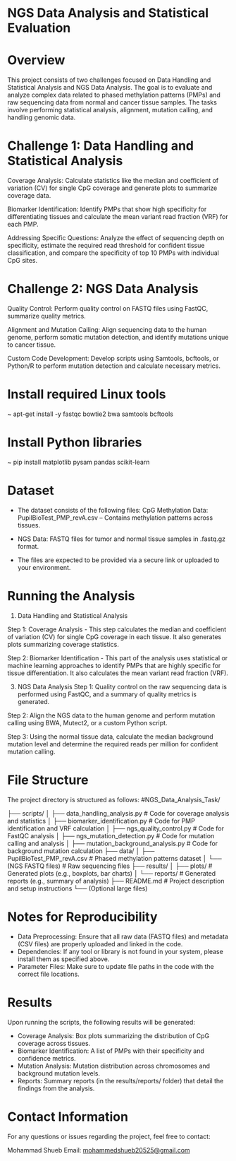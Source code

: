 #   NGS Data Analysis and Statistical Evaluation

# Overview
This project consists of two challenges focused on Data Handling and Statistical Analysis and NGS Data Analysis. The goal is to evaluate and analyze complex data related to phased methylation patterns (PMPs) and raw sequencing data from normal and cancer tissue samples. The tasks involve performing statistical analysis, alignment, mutation calling, and handling genomic data.

# Challenge 1: Data Handling and Statistical Analysis
Coverage Analysis: Calculate statistics like the median and coefficient of variation (CV) for single CpG coverage and generate plots to summarize coverage data.

Biomarker Identification: Identify PMPs that show high specificity for differentiating tissues and calculate the mean variant read fraction (VRF) for each PMP.

Addressing Specific Questions: Analyze the effect of sequencing depth on specificity, estimate the required read threshold for confident tissue classification, and compare the specificity of top 10 PMPs with individual CpG sites.

# Challenge 2: NGS Data Analysis
Quality Control: Perform quality control on FASTQ files using FastQC, summarize quality metrics.

Alignment and Mutation Calling: Align sequencing data to the human genome, perform somatic mutation detection, and identify mutations unique to cancer tissue.

Custom Code Development: Develop scripts using Samtools, bcftools, or Python/R to perform mutation detection and calculate necessary metrics.

# Install required Linux tools
  ~ apt-get install -y fastqc bowtie2 bwa samtools bcftools

# Install Python libraries
  ~ pip install matplotlib pysam pandas scikit-learn

# Dataset
  - The dataset consists of the following files: CpG Methylation Data: PupilBioTest_PMP_revA.csv – Contains methylation patterns across tissues.
   
  - NGS Data: FASTQ files for tumor and normal tissue samples in .fastq.gz format.
  
  - The files are expected to be provided via a secure link or uploaded to your environment.

# Running the Analysis
1. Data Handling and Statistical Analysis

  Step 1: Coverage Analysis - This step calculates the median and coefficient of variation (CV) for single CpG coverage in each tissue. It also generates plots summarizing coverage statistics.
  
  Step 2: Biomarker Identification - This part of the analysis uses statistical or machine learning approaches to identify PMPs that are highly specific for tissue differentiation. It also calculates the mean variant read fraction (VRF).

3. NGS Data Analysis
  Step 1: Quality control on the raw sequencing data is performed using FastQC, and a summary of quality metrics is generated.

  Step 2: Align the NGS data to the human genome and perform mutation calling using BWA, Mutect2, or a custom Python script.
  
  Step 3: Using the normal tissue data, calculate the median background mutation level and determine the required reads per million for confident mutation calling.

# File Structure 
The project directory is structured as follows:
#NGS_Data_Analysis_Task/

├── scripts/
│   ├── data_handling_analysis.py        # Code for coverage analysis and statistics
│   ├── biomarker_identification.py      # Code for PMP identification and VRF calculation
│   ├── ngs_quality_control.py           # Code for FastQC analysis
│   ├── ngs_mutation_detection.py       # Code for mutation calling and analysis
│   ├── mutation_background_analysis.py  # Code for background mutation calculation
├── data/
│   ├── PupilBioTest_PMP_revA.csv       # Phased methylation patterns dataset
│   └── (NGS FASTQ files)               # Raw sequencing files
├── results/
│   ├── plots/                          # Generated plots (e.g., boxplots, bar charts)
│   └── reports/                        # Generated reports (e.g., summary of analysis)
├── README.md                           # Project description and setup instructions
└── (Optional large files)

# Notes for Reproducibility
  - Data Preprocessing: Ensure that all raw data (FASTQ files) and metadata (CSV files) are properly uploaded and linked in the code.
  - Dependencies: If any tool or library is not found in your system, please install them as specified above.
  - Parameter Files: Make sure to update file paths in the code with the correct file locations.

# Results
Upon running the scripts, the following results will be generated:
  - Coverage Analysis: Box plots summarizing the distribution of CpG coverage across tissues.
  - Biomarker Identification: A list of PMPs with their specificity and confidence metrics.
  - Mutation Analysis: Mutation distribution across chromosomes and background mutation levels.
  - Reports: Summary reports (in the results/reports/ folder) that detail the findings from the analysis.
    
# Contact Information
For any questions or issues regarding the project, feel free to contact:

Mohammad Shueb
Email: mohammedshueb20525@gmail.com
